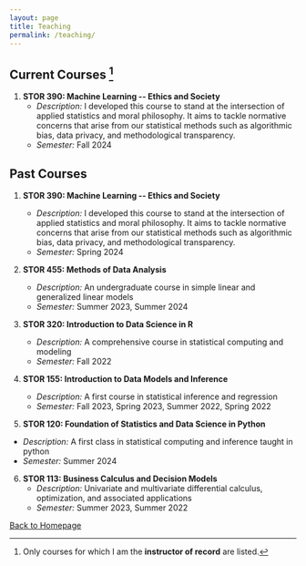 ```yaml
---
layout: page
title: Teaching
permalink: /teaching/
---
```


## Current Courses [^1]

1. **STOR 390: Machine Learning -- Ethics and Society**
   - *Description:* I developed this course to stand at the intersection of applied statistics and moral philosophy.  It aims to tackle normative concerns that arise from our statistical methods such as algorithmic bias, data privacy, and methodological transparency.  
   - *Semester:* Fall 2024
   

## Past Courses

1. **STOR 390: Machine Learning -- Ethics and Society**
   - *Description:* I developed this course to stand at the intersection of applied statistics and moral philosophy.  It aims to tackle normative concerns that arise from our statistical methods such as algorithmic bias, data privacy, and methodological transparency.  
   - *Semester:* Spring 2024
     
2. **STOR 455: Methods of Data Analysis**
   - *Description:* An undergraduate course in simple linear and generalized linear models
   - *Semester:* Summer 2023, Summer 2024

3. **STOR 320: Introduction to Data Science in R**
   - *Description:* A comprehensive course in statistical computing and modeling
   - *Semester:* Fall 2022
     
4. **STOR 155: Introduction to Data Models and Inference**
   - *Description:* A first course in statistical inference and regression
   - *Semester:* Fall 2023, Spring 2023, Summer 2022, Spring 2022
  
5.  **STOR 120: Foundation of Statistics and Data Science in Python**
   - *Description:* A first class in statistical computing and inference taught in python
   - *Semester:* Summer 2024
     
6. **STOR 113: Business Calculus and Decision Models**
   - *Description:* Univariate and multivariate differential calculus, optimization, and associated applications
   - *Semester:* Summer 2023, Summer 2022

[^1]: Only courses for which I am the **instructor of record** are listed.
  
[Back to Homepage](index.md)
   
